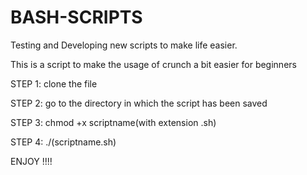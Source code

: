 # BASH-SCRIPTS
Testing and Developing new scripts to make life easier.



This is a script to make the usage of crunch a bit easier for beginners 

STEP 1: clone the file


STEP 2: go to the directory in which the script has been saved



STEP 3: chmod +x scriptname(with extension .sh)




STEP 4: ./(scriptname.sh)

ENJOY !!!!
